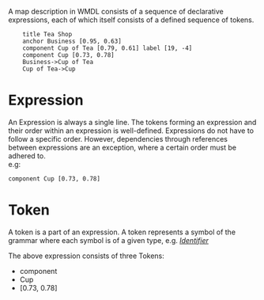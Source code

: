 A map description in WMDL consists of a sequence of declarative expressions, each of which itself consists of a defined sequence of tokens.

		title Tea Shop
		anchor Business [0.95, 0.63]
		component Cup of Tea [0.79, 0.61] label [19, -4]
		component Cup [0.73, 0.78]
		Business->Cup of Tea
		Cup of Tea->Cup

# Expression
 An Expression is always a single line. The tokens forming an expression and their order within an expression is well-defined. Expressions do not have to follow a specific order. However, dependencies through references between expressions are an exception, where a certain order must be adhered to.   
e.g:

	component Cup [0.73, 0.78]

# Token
A token is a part of an expression. A token represents a symbol of the grammar where each symbol is of a given type, e.g. *[Identifier](tokens/Identifier.md)*  

The above expression consists of three Tokens:
* component
* Cup
* [0.73, 0.78]

